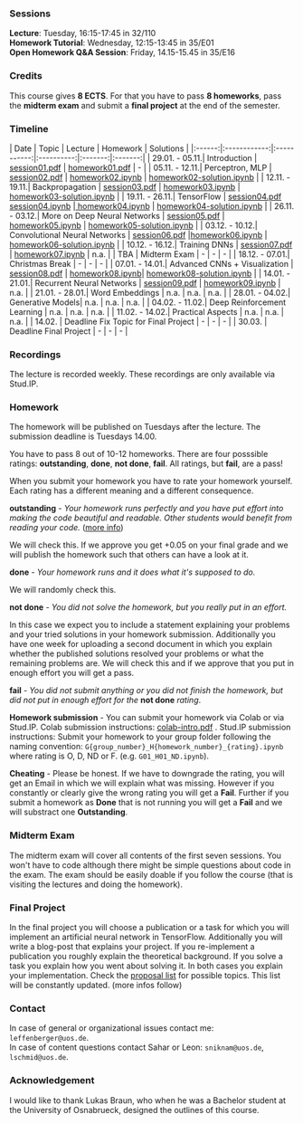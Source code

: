### Sessions 
**Lecture**: Tuesday, 16:15-17:45 in 32/110  
**Homework Tutorial**: Wednesday, 12:15-13:45 in 35/E01   
**Open Homework Q&A Session**: Friday, 14.15-15.45 in 35/E16

### Credits
This course gives **8 ECTS**. For that you have to pass **8 homeworks**, pass the **midterm exam** and submit a **final project** at the end of the semester.

### Timeline

| Date | Topic | Lecture | Homework | Solutions |
|:------:|:------------:|:-----------:|:----------:|:-------:|:-------:|
| 29.01. - 05.11.| Introduction | [session01.pdf](/lectures/session01.pdf) | [homework01.pdf](/homework/homework01.pdf) | - |
| 05.11. - 12.11.| Perceptron, MLP | [session02.pdf](/lectures/session02.pdf) | [homework02.ipynb](/homework/homework02.ipynb)  | [homework02-solution.ipynb](/homework-solutions/homework02-solution.ipynb) |
| 12.11. - 19.11.| Backpropagation | [session03.pdf](/lectures/session03.pdf) | [homework03.ipynb](/homework/homework03.ipynb) | [homework03-solution.ipynb](/homework-solutions/homework03-solution.ipynb) |
| 19.11. - 26.11.| TensorFlow | [session04.pdf](/lectures/session04.pdf) [session04.ipynb](/lectures/session04.ipynb) |[ homework04.ipynb](/homework/homework04.ipynb) | [homework04-solution.ipynb](/homework-solutions/homework04-solution.ipynb) |
| 26.11. - 03.12.| More on Deep Neural Networks | [session05.pdf](/lectures/session05.pdf) | [homework05.ipynb](/homework/homework05.ipynb) | [homework05-solution.ipynb](/homework-solutions/homework05-solution.ipynb) |
| 03.12. - 10.12.| Convolutional Neural Networks | [session06.pdf](/lectures/session06.pdf) |[homework06.ipynb](/homework/homework06.ipynb) | [homework06-solution.ipynb](/homework-solutions/homework06-solution.ipynb) |
| 10.12. - 16.12.| Training DNNs | [session07.pdf](/lectures/session07.pdf) | [homework07.ipynb](/homework/homework07.ipynb) | n.a. |
| TBA | Midterm Exam | - | - | - |
| 18.12. - 07.01.| Christmas Break | - | - | - |
| 07.01. - 14.01.| Advanced CNNs + Visualization | [session08.pdf](/lectures/session08.pdf) | [homework08.ipynb](/homework/homework08.ipynb)|  [homework08-solution.ipynb](/homework-solutions/homework08-solution.ipynb) |
| 14.01. - 21.01.| Recurrent Neural Networks | [session09.pdf](/lectures/session09.pdf) | [homework09.ipynb](/homework/homework09.ipynb) | n.a. |
| 21.01. - 28.01.| Word Embeddings | n.a. | n.a. | n.a. |
| 28.01. - 04.02.| Generative Models| n.a. | n.a. | n.a. |
| 04.02. - 11.02.| Deep Reinforcement Learning | n.a. | n.a. | n.a. |
| 11.02. - 14.02.| Practical Aspects | n.a. | n.a. | n.a. |
| 14.02. | Deadline Fix Topic for Final Project | - | - | - |
| 30.03. | Deadline Final Project | - | - | - |
   

### Recordings
The lecture is recorded weekly. These recordings are only available via Stud.IP.

### Homework
The homework will be published on Tuesdays after the lecture. The submission deadline is Tuesdays 14.00.

You have to pass 8 out of 10-12 homeworks. There are four posssible ratings: **outstanding**, **done**, **not done**, **fail**. All ratings, but **fail**, are a pass!   

When you submit your homework you have to rate your homework yourself. Each rating has a different meaning and a different consequence.

**outstanding** - *Your homework runs perfectly and you have put effort into making the code beautiful and readable. Other students would benefit from reading your code.* ([more info](/info-sheets/outstanding.pdf))   

We will check this. If we approve you get +0.05 on your final grade and we will publish the homework such that others can have a look at it.

**done** - *Your homework runs and it does what it's supposed to do.*    

We will randomly check this.

**not done** - *You did not solve the homework, but you really put in an effort.*    

In this case we expect you to include a statement explaining your problems and your tried solutions in your homework submission. Additionally you have one week for uploading a second document in which you explain whether the published solutions resolved your problems or what the remaining problems are. We will check this and if we approve that you put in enough effort you will get a pass.

**fail** - *You did not submit anything or you did not finish the homework, but did not put in enough effort for the* **not done** *rating*.

**Homework submission** - You can submit your homework via Colab or via Stud.IP. Colab submission instructions: [colab-intro.pdf](/info-sheets/colab-intro.pdf) . Stud.IP submission instructions: Submit your homework to your group folder following the naming convention: `G{group_number}_H{homework_number}_{rating}.ipynb`   
where rating is O, D, ND or F. (e.g. `G01_H01_ND.ipynb`).

**Cheating** - Please be honest. If we have to downgrade the rating, you will get an Email in which we will explain what was missing. However if you constantly or clearly give the wrong rating you will get a **Fail**. Further if you submit a homework as 
**Done** that is not running you will get a **Fail** and we will substract one **Outstanding**. 

### Midterm Exam
The midterm exam will cover all contents of the first seven sessions. You won't have to code although there might be simple questions about code in the exam. The exam should be easily doable if you follow the course (that is visiting the lectures and doing the homework).

### Final Project
In the final project you will choose a publication or a task for which you will implement an artificial neural network in TensorFlow. Additionally you will write a blog-post that explains your project. If you re-implement a publication you roughly explain the theoretical background. If you solve a task you explain how you went about solving it. In both cases you explain your implementation. Check the [proposal list](/info-sheets/final-topics-proposals.pdf) for possible topics. This list will be constantly updated. (more infos follow)

### Contact
In case of general or organizational issues contact me: `leffenberger@uos.de`.  
In case of content questions contact Sahar or Leon: `sniknam@uos.de`, `lschmid@uos.de`.

### Acknowledgement
I would like to thank Lukas Braun, who when he was a Bachelor student at the University of Osnabrueck, designed the outlines of this course.